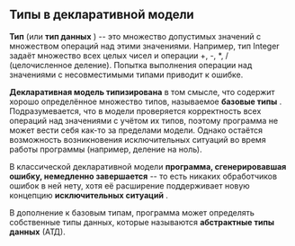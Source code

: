 ## Типы в декларативной модели

**Тип** (или  **тип данных** ) -- это множество допустимых значений с множеством операций над этими значениями. Например, тип Integer задаёт множество всех целых чисел и операции +, -, *, / (целочисленное деление). Попытка выполнения операции над значениями с несовместимыми типами приводит к ошибке.

**Декларативная модель типизирована** в том смысле, что содержит хорошо определённое множество типов, называемое  **базовые типы** . Подразумевается, что в модели проверяется корректность всех операций над значениями с учётом их типов, поэтому программа не может вести себя как-то за пределами модели. Однако остаётся возможность возникновения исключительных ситуаций во время работы программы (например, деление на ноль).

В классической декларативной модели **программа, сгенерировавшая ошибку, немедленно завершается** -- то есть никаких обработчиков ошибок в ней нету, хотя её расширение поддерживает новую концепцию  **исключительных ситуаций** .

В дополнение к базовым типам, программа может определять собственные типы данных, которые называются **абстрактные типы данных** (АТД).
